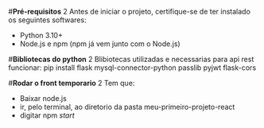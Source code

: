 #**Pré-requisitos** 2
Antes de iniciar o projeto, certifique-se de ter instalado os seguintes softwares:
- Python 3.10+
- Node.js e npm (npm já vem junto com o Node.js)

#**Bibliotecas do python** 2
Blibiotecas utilizadas e necessarias para  api rest funcionar:
pip install flask mysql-connector-python passlib pyjwt flask-cors

#**Rodar o front temporario** 2
Tem que:
- Baixar node.js
- ir, pelo terminal, ao diretorio da pasta meu-primeiro-projeto-react
- digitar npm *start*

